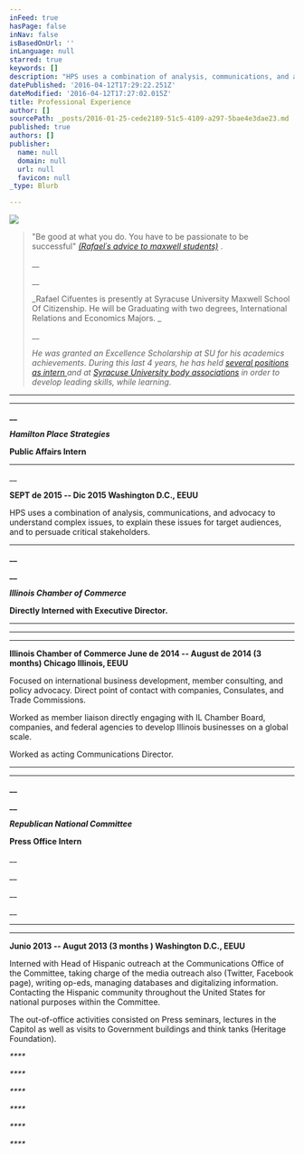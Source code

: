 ```yaml
---
inFeed: true
hasPage: false
inNav: false
isBasedOnUrl: ''
inLanguage: null
starred: true
keywords: []
description: "HPS uses a combination of analysis, communications, and advocacy to understand complex issues,\_to explain these issues for target audiences, and to persuade critical stakeholders.\_"
datePublished: '2016-04-12T17:29:22.251Z'
dateModified: '2016-04-12T17:27:02.015Z'
title: Professional Experience
author: []
sourcePath: _posts/2016-01-25-cede2189-51c5-4109-a297-5bae4e3dae23.md
published: true
authors: []
publisher:
  name: null
  domain: null
  url: null
  favicon: null
_type: Blurb

---
```

![](https://s3-us-west-2.amazonaws.com/the-grid-img/p/58da82be7c77ecf9d488c5bf78d2aa0b992644a2.png)

> "Be good at what you do. You have to be passionate to be successful" _[(Rafael´s advice to maxwell students)][0]_ .
> 
> __
> 
> __
> 
> _Rafael Cifuentes is presently at Syracuse University Maxwell School Of Citizenship. He will be Graduating with two degrees, International Relations and Economics Majors. _
> 
> __
> 
> _He was granted an Excellence Scholarship at SU for his academics achievements. During this last 4 years, he has held [several positions as intern ][1]and at [Syracuse University body associations][2] in order to develop leading skills, while learning._

****

****

**__**

**_Hamilton Place Strategies_**

**Public  Affairs Intern**

****

__

**SEPT de 2015 -- Dic 2015  Washington D.C., EEUU**

HPS uses a combination of analysis, communications, and advocacy to understand complex issues, to explain these issues for target audiences, and to persuade critical stakeholders. 

****

**__**

**__**

**_Illinois Chamber of Commerce_**

**Directly Interned with Executive Director.**

****

****

****

**Illinois Chamber of Commerce June de 2014 -- August de 2014 (3 months) Chicago Illinois, EEUU**

Focused on international business development, member consulting, and policy advocacy. Direct point of contact with companies, Consulates, and Trade Commissions.

Worked as member liaison directly engaging with IL Chamber Board, companies, and federal agencies to develop Illinois businesses on a global scale.

Worked as acting Communications Director.

****

****

**__**

**__**

**_Republican National Committee_**

**Press Office Intern**

__

__

__

__

****

****

**Junio 2013 -- Augut 2013 (3 months ) Washington D.C., EEUU**

Interned with Head of Hispanic outreach at the Communications Office of the Committee, taking charge of the media outreach also (Twitter, Facebook page), writing op-eds, managing databases and digitalizing information. Contacting the Hispanic community throughout the United States for national purposes within the Committee. 

The out-of-office activities consisted on Press seminars, lectures in the Capitol as well as visits to Government buildings and think tanks (Heritage Foundation).

_****_

_****_

_****_

_****_

_****_

_****_

[0]: http://www.maxwell.syr.edu/DC/DC_Profiles/Rafael_Cifuentes__16,_IR___ECON__16/
[1]: https://thegrid.ai/rcgliv/professional-experience/
[2]: https://thegrid.ai/rcgliv/experience/